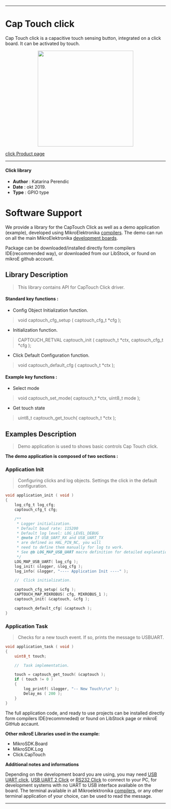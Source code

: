 
 

---
# Cap Touch click

Cap Touch click is a capacitive touch sensing button, integrated on a click board. It can be activated by touch.

<p align="center">
  <img src="https://download.mikroe.com/images/click_for_ide/captouch_click.png" height=300px>
</p>

[click Product page](https://www.mikroe.com/cap-touch-click)

---

#### Click library 

- **Author**        : Katarina Perendic
- **Date**          : okt 2019.
- **Type**          : GPIO type


# Software Support

We provide a library for the CapTouch Click 
as well as a demo application (example), developed using MikroElektronika 
[compilers](https://shop.mikroe.com/compilers). 
The demo can run on all the main MikroElektronika [development boards](https://shop.mikroe.com/development-boards).

Package can be downloaded/installed directly form compilers IDE(recommended way), or downloaded from our LibStock, or found on mikroE github account. 

## Library Description

> This library contains API for CapTouch Click driver.

#### Standard key functions :

- Config Object Initialization function.
> void captouch_cfg_setup ( captouch_cfg_t *cfg ); 
 
- Initialization function.
> CAPTOUCH_RETVAL captouch_init ( captouch_t *ctx, captouch_cfg_t *cfg );

- Click Default Configuration function.
> void captouch_default_cfg ( captouch_t *ctx );


#### Example key functions :

- Select mode
> void captouch_set_mode( captouch_t *ctx, uint8_t mode );
 
- Get touch state
> uint8_t captouch_get_touch( captouch_t *ctx );

## Examples Description

>  Demo application is used to shows basic controls Cap Touch click.

**The demo application is composed of two sections :**

### Application Init 

> Configuring clicks and log objects.
> Settings the click in the default configuration.

```c
void application_init ( void )
{
    log_cfg_t log_cfg;
    captouch_cfg_t cfg;

    /** 
     * Logger initialization.
     * Default baud rate: 115200
     * Default log level: LOG_LEVEL_DEBUG
     * @note If USB_UART_RX and USB_UART_TX 
     * are defined as HAL_PIN_NC, you will 
     * need to define them manually for log to work. 
     * See @b LOG_MAP_USB_UART macro definition for detailed explanation.
     */
    LOG_MAP_USB_UART( log_cfg );
    log_init( &logger, &log_cfg );
    log_info( &logger, "---- Application Init ----" );

    //  Click initialization.

    captouch_cfg_setup( &cfg );
    CAPTOUCH_MAP_MIKROBUS( cfg, MIKROBUS_1 );
    captouch_init( &captouch, &cfg );

    captouch_default_cfg( &captouch );
}
```

### Application Task

> Checks for a new touch event. If so, prints the message to USBUART.

```c
void application_task ( void )
{
    uint8_t touch;

    //  Task implementation.

    touch = captouch_get_touch( &captouch );
    if ( touch != 0 )
    {
        log_printf( &logger, "-- New Touch\r\n" );
        Delay_ms ( 200 );
    }
}
```

The full application code, and ready to use projects can be  installed directly form compilers IDE(recommneded) or found on LibStock page or mikroE GitHub accaunt.

**Other mikroE Libraries used in the example:** 

- MikroSDK.Board
- MikroSDK.Log
- Click.CapTouch

**Additional notes and informations**

Depending on the development board you are using, you may need 
[USB UART click](https://shop.mikroe.com/usb-uart-click), 
[USB UART 2 Click](https://shop.mikroe.com/usb-uart-2-click) or 
[RS232 Click](https://shop.mikroe.com/rs232-click) to connect to your PC, for 
development systems with no UART to USB interface available on the board. The 
terminal available in all Mikroelektronika 
[compilers](https://shop.mikroe.com/compilers), or any other terminal application 
of your choice, can be used to read the message.



---
